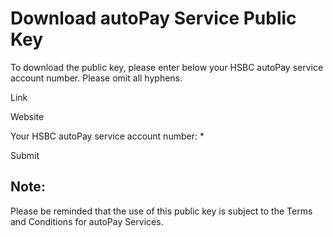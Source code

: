# Download autoPay Service Public Key

To download the public key, please enter below your HSBC autoPay service account number. Please omit all hyphens.

Link

Website

Your HSBC autoPay service account number: \*

Submit

## Note:

Please be reminded that the use of this public key is subject to the Terms and Conditions for autoPay Services.